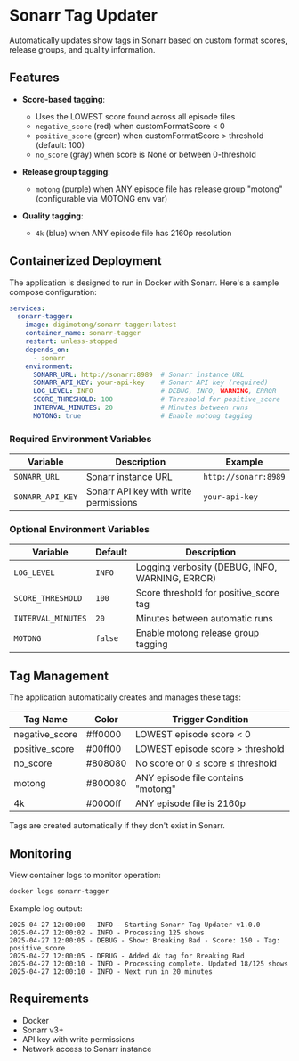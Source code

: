 # Sonarr Tag Updater

Automatically updates show tags in Sonarr based on custom format scores, release groups, and quality information.

## Features

- **Score-based tagging**:
  - Uses the LOWEST score found across all episode files
  - `negative_score` (red) when customFormatScore < 0
  - `positive_score` (green) when customFormatScore > threshold (default: 100)
  - `no_score` (gray) when score is None or between 0-threshold

- **Release group tagging**:
  - `motong` (purple) when ANY episode file has release group "motong" (configurable via MOTONG env var)

- **Quality tagging**:
  - `4k` (blue) when ANY episode file has 2160p resolution

## Containerized Deployment

The application is designed to run in Docker with Sonarr. Here's a sample compose configuration:

```yaml
services:
  sonarr-tagger:
    image: digimotong/sonarr-tagger:latest
    container_name: sonarr-tagger
    restart: unless-stopped
    depends_on:
      - sonarr
    environment:
      SONARR_URL: http://sonarr:8989  # Sonarr instance URL
      SONARR_API_KEY: your-api-key    # Sonarr API key (required)
      LOG_LEVEL: INFO                 # DEBUG, INFO, WARNING, ERROR
      SCORE_THRESHOLD: 100            # Threshold for positive_score
      INTERVAL_MINUTES: 20            # Minutes between runs
      MOTONG: true                    # Enable motong tagging
```

### Required Environment Variables

| Variable | Description | Example |
|----------|-------------|---------|
| `SONARR_URL` | Sonarr instance URL | `http://sonarr:8989` |
| `SONARR_API_KEY` | Sonarr API key with write permissions | `your-api-key` |

### Optional Environment Variables

| Variable | Default | Description |
|----------|---------|-------------|
| `LOG_LEVEL` | `INFO` | Logging verbosity (DEBUG, INFO, WARNING, ERROR) |
| `SCORE_THRESHOLD` | `100` | Score threshold for positive_score tag |
| `INTERVAL_MINUTES` | `20` | Minutes between automatic runs |
| `MOTONG` | `false` | Enable motong release group tagging |

## Tag Management

The application automatically creates and manages these tags:

| Tag Name | Color | Trigger Condition |
|----------|-------|-------------------|
| negative_score | #ff0000 | LOWEST episode score < 0 |
| positive_score | #00ff00 | LOWEST episode score > threshold |
| no_score | #808080 | No score or 0 ≤ score ≤ threshold |
| motong | #800080 | ANY episode file contains "motong" |
| 4k | #0000ff | ANY episode file is 2160p |

Tags are created automatically if they don't exist in Sonarr.

## Monitoring

View container logs to monitor operation:

```bash
docker logs sonarr-tagger
```

Example log output:
```
2025-04-27 12:00:00 - INFO - Starting Sonarr Tag Updater v1.0.0
2025-04-27 12:00:02 - INFO - Processing 125 shows
2025-04-27 12:00:05 - DEBUG - Show: Breaking Bad - Score: 150 - Tag: positive_score
2025-04-27 12:00:05 - DEBUG - Added 4k tag for Breaking Bad
2025-04-27 12:00:10 - INFO - Processing complete. Updated 18/125 shows
2025-04-27 12:00:10 - INFO - Next run in 20 minutes
```

## Requirements

- Docker
- Sonarr v3+
- API key with write permissions
- Network access to Sonarr instance
